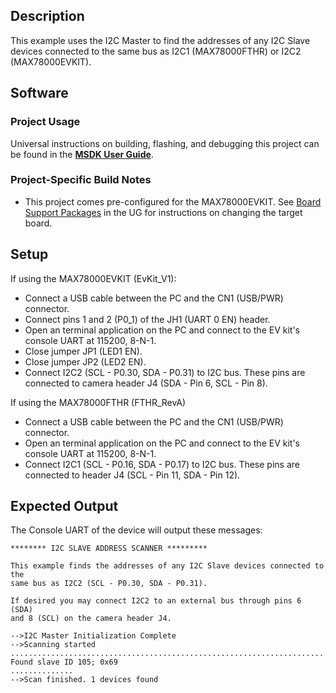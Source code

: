 ## Description

This example uses the I2C Master to find the addresses of any I2C Slave devices connected to the same bus as I2C1 (MAX78000FTHR) or I2C2 (MAX78000EVKIT).

## Software

### Project Usage

Universal instructions on building, flashing, and debugging this project can be found in the **[MSDK User Guide](https://analogdevicesinc.github.io/msdk/USERGUIDE/)**.

### Project-Specific Build Notes

* This project comes pre-configured for the MAX78000EVKIT.  See [Board Support Packages](https://analogdevicesinc.github.io/msdk/USERGUIDE/#board-support-packages) in the UG for instructions on changing the target board.

## Setup

If using the MAX78000EVKIT (EvKit_V1):
-   Connect a USB cable between the PC and the CN1 (USB/PWR) connector.
-   Connect pins 1 and 2 (P0_1) of the JH1 (UART 0 EN) header.
-   Open an terminal application on the PC and connect to the EV kit's console UART at 115200, 8-N-1.
-   Close jumper JP1 (LED1 EN).
-   Close jumper JP2 (LED2 EN).
-   Connect I2C2 (SCL - P0.30, SDA - P0.31) to I2C bus. These pins are connected to camera header J4 (SDA - Pin 6, SCL - Pin 8).

If using the MAX78000FTHR (FTHR_RevA)
-   Connect a USB cable between the PC and the CN1 (USB/PWR) connector.
-   Open an terminal application on the PC and connect to the EV kit's console UART at 115200, 8-N-1.
-   Connect I2C1 (SCL - P0.16, SDA - P0.17) to I2C bus. These pins are connected to header J4 (SCL - Pin 11, SDA - Pin 12).

## Expected Output

The Console UART of the device will output these messages:

```
******** I2C SLAVE ADDRESS SCANNER *********

This example finds the addresses of any I2C Slave devices connected to the
same bus as I2C2 (SCL - P0.30, SDA - P0.31).

If desired you may connect I2C2 to an external bus through pins 6 (SDA)
and 8 (SCL) on the camera header J4.

-->I2C Master Initialization Complete
-->Scanning started
..................................................................................................
Found slave ID 105; 0x69
..............
-->Scan finished. 1 devices found
```
